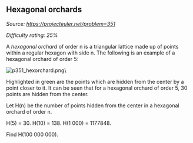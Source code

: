 Hexagonal orchards
------------------

*Source: https://projecteuler.net/problem=351*


*Difficulty rating: 25%*

A *hexagonal orchard* of order n is a triangular lattice made up of
points within a regular hexagon with side n. The following is an example
of a hexagonal orchard of order 5:

![p351\_hexorchard.png](project/images/p351_hexorchard.png)\

Highlighted in green are the points which are hidden from the center by
a point closer to it. It can be seen that for a hexagonal orchard of
order 5, 30 points are hidden from the center.

Let H(n) be the number of points hidden from the center in a hexagonal
orchard of order n.

H(5) = 30. H(10) = 138. H(1 000) = 1177848.

Find H(100 000 000).
